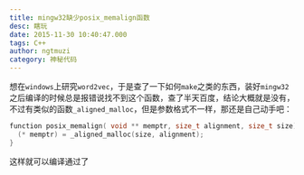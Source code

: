 ```yaml
---
title: mingw32缺少posix_memalign函数    
desc: 瞎玩 
date: 2015-11-30 10:40:47.000
tags: C++
author: ngtmuzi  
category: 神秘代码  
---
```


想在`windows`上研究`word2vec`，于是查了一下如何`make`之类的东西，装好`mingw32`之后编译的时候总是报错说找不到这个函数，查了半天百度，结论大概就是没有，不过有类似的函数`_aligned_malloc`，但是参数格式不一样，那还是自己动手吧：
```c
function posix_memalign( void ** memptr, size_t alignment, size_t size){
  (* memptr) = _aligned_malloc(size, alignment);
}
```

这样就可以编译通过了